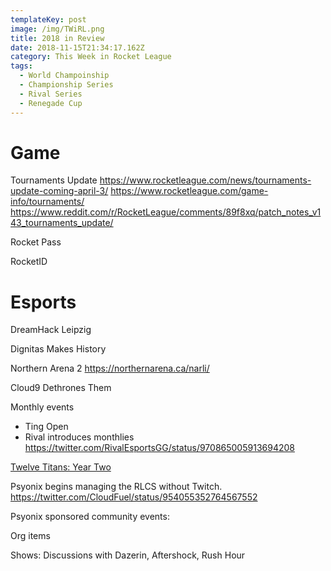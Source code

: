 ```yaml
---
templateKey: post
image: /img/TWiRL.png
title: 2018 in Review
date: 2018-11-15T21:34:17.162Z
category: This Week in Rocket League
tags:
  - World Champoinship
  - Championship Series
  - Rival Series
  - Renegade Cup
---
```

# Game

Tournaments Update 
https://www.rocketleague.com/news/tournaments-update-coming-april-3/
https://www.rocketleague.com/game-info/tournaments/
https://www.reddit.com/r/RocketLeague/comments/89f8xq/patch_notes_v143_tournaments_update/

Rocket Pass

RocketID

# Esports

DreamHack Leipzig

Dignitas Makes History

Northern Arena 2
https://northernarena.ca/narli/

Cloud9 Dethrones Them

Monthly events
* Ting Open
* Rival introduces monthlies https://twitter.com/RivalEsportsGG/status/970865005913694208

[Twelve Titans: Year Two](https://www.youtube.com/watch?v=5quNuAchgkQ)

Psyonix begins managing the RLCS without Twitch. https://twitter.com/CloudFuel/status/954055352764567552

Psyonix sponsored community events:


Org items

Shows: Discussions with Dazerin, Aftershock, Rush Hour

